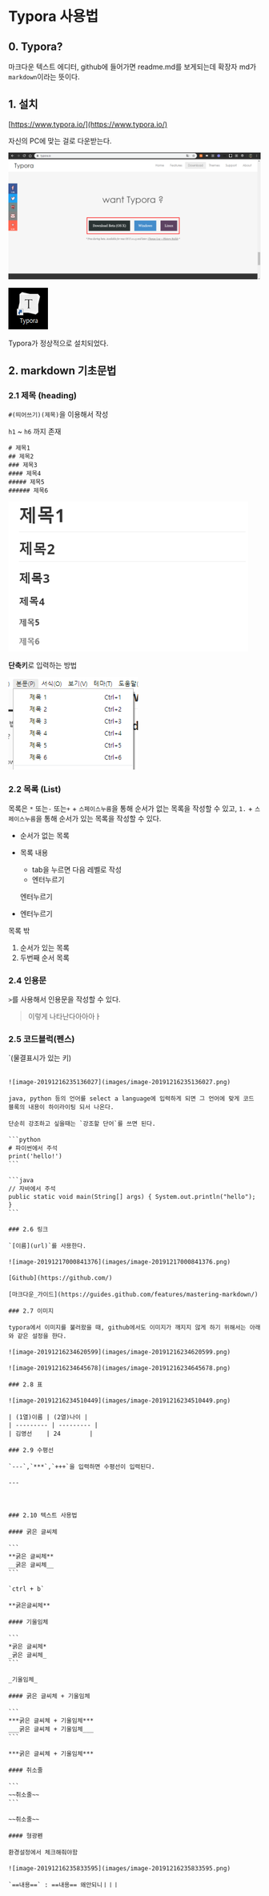 # Typora 사용법

## 0. Typora?

마크다운 텍스트 에디터, github에 들어가면 readme.md를 보게되는데 확장자 md가 `markdown`이라는 뜻이다.

## 1. 설치

[https://www.typora.io/](https://www.typora.io/)

자신의 PC에 맞는 걸로 다운받는다.

![image-20191215172843937](images/image-20191215172843937.png)

![image-20191215173058000](images/image-20191215173058000.png)

Typora가 정상적으로 설치되었다.



## 2. markdown 기초문법

### 2.1 제목 (heading)

`#(띄어쓰기)(제목)`을 이용해서 작성

`h1` ~ `h6` 까지 존재

```
# 제목1
## 제목2
### 제목3
#### 제목4
##### 제목5
###### 제목6
```

![image-20191217000705210](images/image-20191217000705210.png)

**단축키**로 입력하는 방법

![image-20191215174241671](images/image-20191215174241671.png)



### 2.2 목록 (List)

목록은 `*` 또는`-` 또는`+` + `스페이스누름`을 통해 순서가 없는 목록을 작성할 수 있고, `1.` + `스페이스누름`을 통해 순서가 있는 목록을 작성할 수 있다.

- 순서가 없는 목록

- 목록 내용

  - tab을 누르면 다음 레벨로 작성
  - 엔터누르기

  엔터누르기

- 엔터누르기

목록 밖

1. 순서가 있는 목록
2. 두번째 순서 목록

### 2.4 인용문

`>`를 사용해서 인용문을 작성할 수 있다.

> 이렇게 나타난다아아아ㅏ

### 2.5 코드블럭(펜스)

`(물결표시가 있는 키)

~~~  또는 ```을 입력하고 엔터를 치면 코드 블록 기능을 사용할 수 있다.

![image-20191216235136027](images/image-20191216235136027.png)

java, python 등의 언어를 select a language에 입력하게 되면 그 언어에 맞게 코드 블록의 내용이 하이라이팅 되서 나온다.

단순히 강조하고 싶을때는 `강조할 단어`를 쓰면 된다.

```python
# 파이썬에서 주석
print('hello!')
```

```java
// 자바에서 주석
public static void main(String[] args) { System.out.println("hello"); }
```

### 2.6 링크

`[이름](url)`를 사용한다.

![image-20191217000841376](images/image-20191217000841376.png)

[Github](https://github.com/)

[마크다운_가이드](https://guides.github.com/features/mastering-markdown/)

### 2.7 이미지

typora에서 이미지를 불러왔을 때, github에서도 이미지가 깨지지 않게 하기 위해서는 아래와 같은 설정을 한다.

![image-20191216234620599](images/image-20191216234620599.png)

![image-20191216234645678](images/image-20191216234645678.png)

### 2.8 표

![image-20191216234510449](images/image-20191216234510449.png)

| (1열)이름 | (2열)나이 |
| --------- | --------- |
| 김영선    | 24        |

### 2.9 수평선

`---`,`***`,`+++`을 입력하면 수평선이 입력된다.

---



### 2.10 텍스트 사용법

#### 굵은 글씨체

```
**굵은 글씨체**
__굵은 글씨체__
```

`ctrl + b` 

**굵은글씨체** 

#### 기울임체

```
*굵은 글씨체*
_굵은 글씨체_
```

_기울임체_

#### 굵은 글씨체 + 기울임체

```
***굵은 글씨체 + 기울임체***
___굵은 글씨체 + 기울임체___
```

***굵은 글씨체 + 기울임체***

#### 취소줄

```
~~취소줄~~
```

~~취소줄~~

#### 형광펜

환경설정에서 체크해줘야함

![image-20191216235833595](images/image-20191216235833595.png)

`==내용==` : ==내용== 왜안되니ㅣㅣㅣ